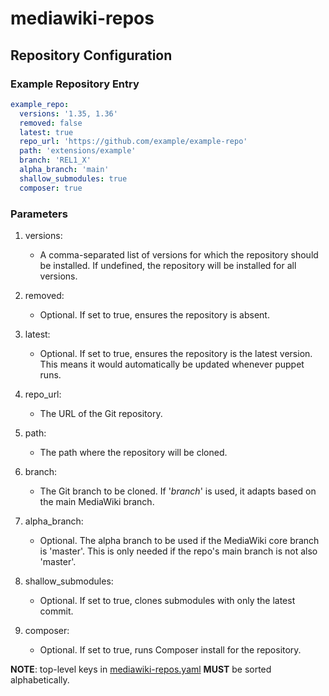 # mediawiki-repos

## Repository Configuration

### Example Repository Entry

```yaml
example_repo:
  versions: '1.35, 1.36'
  removed: false
  latest: true
  repo_url: 'https://github.com/example/example-repo'
  path: 'extensions/example'
  branch: 'REL1_X'
  alpha_branch: 'main'
  shallow_submodules: true
  composer: true
```

### Parameters

1. versions:
   - A comma-separated list of versions for which the repository should be installed. If undefined, the repository will be installed for all versions.

2. removed:
   - Optional. If set to true, ensures the repository is absent.

3. latest:
   - Optional. If set to true, ensures the repository is the latest version. This means it would automatically be updated whenever puppet runs.

4. repo_url:
   - The URL of the Git repository.

5. path:
   - The path where the repository will be cloned.

6. branch:
   - The Git branch to be cloned. If '_branch_' is used, it adapts based on the main MediaWiki branch.

7. alpha_branch:
   - Optional. The alpha branch to be used if the MediaWiki core branch is 'master'. This is only needed if the repo's main branch is not also 'master'.

8. shallow_submodules:
   - Optional. If set to true, clones submodules with only the latest commit.

9. composer:
   - Optional. If set to true, runs Composer install for the repository.
  

**NOTE**: top-level keys in [mediawiki-repos.yaml](mediawiki-repos.yaml) **MUST** be sorted alphabetically.
